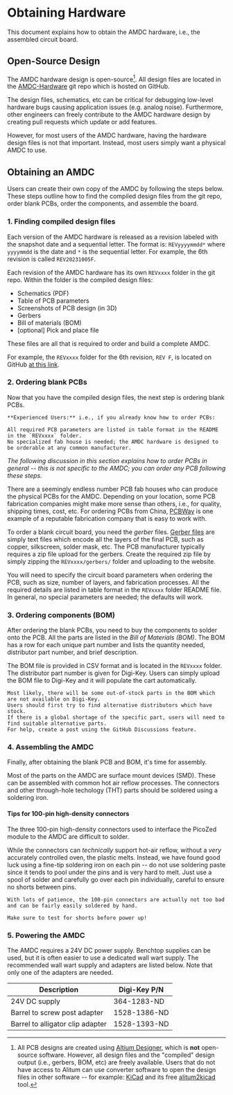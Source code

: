 # Obtaining Hardware

This document explains how to obtain the AMDC hardware, i.e., the assembled circuit board.

## Open-Source Design

The AMDC hardware design is open-source[^opensource].
All design files are located in the [AMDC-Hardware](https://github.com/Severson-Group/AMDC-Hardware) git repo which is hosted on GitHub.

[^opensource]: All PCB designs are created using [Altium Designer](https://www.altium.com/altium-designer/), which is **not** open-source software.
However, all design files and the "compiled" design output (i.e., gerbers, BOM, etc) are freely available.
Users that do not have access to Alitum can use converter software to open the design files in other software -- for example: [KiCad](https://www.kicad.org/) and its free [alitum2kicad](https://www.kicad.org/external-tools/altium2kicad/) tool.

The design files, schematics, etc can be critical for debugging low-level hardware bugs causing application issues (e.g. analog noise).
Furthermore, other engineers can freely contribute to the AMDC hardware design by creating pull requests which update or add features.

However, for most users of the AMDC hardware, having the hardware design files is not that important.
Instead, most users simply want a physical AMDC to use.

## Obtaining an AMDC

Users can create their own copy of the AMDC by following the steps below.
These steps outline how to find the compiled design files from the git repo, order blank PCBs, order the components, and assemble the board.

### 1. Finding compiled design files

Each version of the AMDC hardware is released as a revision labeled with the snapshot date and a sequential letter.
The format is: `REVyyyymmdd*` where `yyyymmdd` is the date and `*` is the sequential letter.
For example, the 6th revision is called `REV20231005F`.

Each revision of the AMDC hardware has its own `REVxxxx` folder in the git repo.
Within the folder is the compiled design files:

- Schematics (PDF)
- Table of PCB parameters
- Screenshots of PCB design (in 3D)
- Gerbers
- Bill of materials (BOM)
- [optional] Pick and place file

These files are all that is required to order and build a complete AMDC.

For example, the `REVxxxx` folder for the 6th revision, `REV F`, is located on GitHub [at this link](https://github.com/Severson-Group/AMDC-Hardware/tree/develop/REV20231005F).

### 2. Ordering blank PCBs

Now that you have the compiled design files, the next step is ordering blank PCBs.

```{note}
**Experienced Users:** i.e., if you already know how to order PCBs:

All required PCB parameters are listed in table format in the README in the `REVxxxx` folder.
No specialized fab house is needed; the AMDC hardware is designed to be orderable at any common manufacturer.
```

*The following discussion in this section explains how to order PCBs in general -- this is not specific to the AMDC; you can order any PCB following these steps.*

There are a seemingly endless number PCB fab houses who can produce the physical PCBs for the AMDC.
Depending on your location, some PCB fabrication companies might make more sense than others, i.e., for quality, shipping times, cost, etc.
For ordering PCBs from China, [PCBWay](https://www.pcbway.com/) is one example of a reputable fabrication company that is easy to work with.

To order a blank circuit board, you need the *gerber* files.
[Gerber files](https://en.wikipedia.org/wiki/Gerber_format) are simply text files which encode all the layers of the final PCB, such as copper, silkscreen, solder mask, etc.
The PCB manufacturer typically requires a zip file upload for the gerbers.
Create the required zip file by simply zipping the `REVxxxx/gerbers/` folder and uploading to the website.

You will need to specify the circuit board parameters when ordering the PCB, such as size, number of layers, and fabrication processes.
All the required details are listed in table format in the `REVxxxx` folder README file.
In general, no special parameters are needed; the defaults will work.

### 3. Ordering components (BOM)

After ordering the blank PCBs, you need to buy the components to solder onto the PCB.
All the parts are listed in the *Bill of Materials (BOM)*.
The BOM has a row for each unique part number and lists the quantity needed, distributor part number, and brief description.

The BOM file is provided in CSV format and is located in the `REVxxxx` folder.
The distributor part number is given for Digi-Key.
Users can simply upload the BOM file to Digi-Key and it will populate the cart automatically.

```{warning}
Most likely, there will be some out-of-stock parts in the BOM which are not available on Digi-Key.
Users should first try to find alternative distributors which have stock.
If there is a global shortage of the specific part, users will need to find suitable alternative parts.
For help, create a post using the GitHub Discussions feature.
```

### 4. Assembling the AMDC

Finally, after obtaining the blank PCB and BOM, it's time for assembly.

Most of the parts on the AMDC are surface mount devices (SMD).
These can be assembled with common hot air reflow processes.
The connectors and other through-hole techology (THT) parts should be soldered using a soldering iron.

#### Tips for 100-pin high-density connectors

The three 100-pin high-density connectors used to interface the PicoZed module to the AMDC are difficult to solder.

While the connectors can *technically* support hot-air reflow, without a *very* accurately controlled oven, the plastic melts.
Instead, we have found good luck using a fine-tip soldering iron on each pin -- do not use soldering paste since it tends to pool under the pins and is very hard to melt.
Just use a spool of solder and carefully go over each pin individually, careful to ensure no shorts between pins.

```{tip}
With lots of patience, the 100-pin connectors are actually not too bad and can be fairly easily soldered by hand.

Make sure to test for shorts before power up!
```

### 5. Powering the AMDC

The AMDC requires a 24V DC power supply.
Benchtop supplies can be used, but it is often easier to use a dedicated wall wart supply.
The recommended wall wart supply and adapters are listed below.
Note that only one of the adapters are needed.

| Description | Digi-Key P/N |
|---|---|
| 24V DC supply | 364-1283-ND |
| Barrel to screw post adapter | 1528-1386-ND  |
| Barrel to alligator clip adapter | 1528-1393-ND  |

